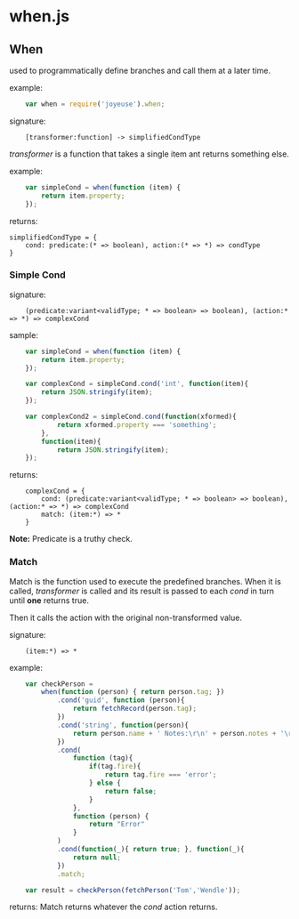 # when.js

## When

used to programmatically define branches and call them at a later time.

example:
```javascript
    var when = require('joyeuse').when;
```

signature:
```
    [transformer:function] -> simplifiedCondType
```

_transformer_ is a function that takes a single item ant returns something else.

example:
```javascript
    var simpleCond = when(function (item) {
        return item.property;
    });
```

returns:
```
simplifiedCondType = {
    cond: predicate:(* => boolean), action:(* => *) => condType
}
```

### Simple Cond

signature:
```
    (predicate:variant<validType; * => boolean> => boolean), (action:* => *) => complexCond
```

sample:
```javascript
    var simpleCond = when(function (item) {
        return item.property;
    });

    var complexCond = simpleCond.cond('int', function(item){
        return JSON.stringify(item);
    });

    var complexCond2 = simpleCond.cond(function(xformed){
            return xformed.property === 'something';
        }, 
        function(item){
            return JSON.stringify(item);
    });
```

returns:
```
    complexCond = {
        cond: (predicate:variant<validType; * => boolean> => boolean), (action:* => *) => complexCond
        match: (item:*) => *
    }
```

**Note:** Predicate is a truthy check.

### Match

Match is the function used to execute the predefined branches. When it is called, _transformer_ is called and its result is passed to each _cond_ in turn until **one** returns true.

Then it calls the action with the original non-transformed value.

signature:
```
    (item:*) => *
```

example:
```javascript
    var checkPerson = 
        when(function (person) { return person.tag; })
            .cond('guid', function (person){
                return fetchRecord(person.tag);
            })
            .cond('string', function(person){
                return person.name + ' Notes:\r\n' + person.notes + '\r\n' + person.tag;
            })
            .cond(
                function (tag){
                    if(tag.fire){
                        return tag.fire === 'error';
                    } else {
                        return false;
                    }
                },
                function (person) {
                    return "Error"
                }
            )
            .cond(function(_){ return true; }, function(_){
                return null;
            })
            .match;

    var result = checkPerson(fetchPerson('Tom','Wendle'));
```

returns:
    Match returns whatever the _cond_ action returns.